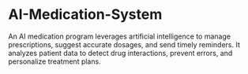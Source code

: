 # AI-Medication-System
An AI medication program leverages artificial intelligence to manage prescriptions, suggest accurate dosages, and send timely reminders. It analyzes patient data to detect drug interactions, prevent errors, and personalize treatment plans.
